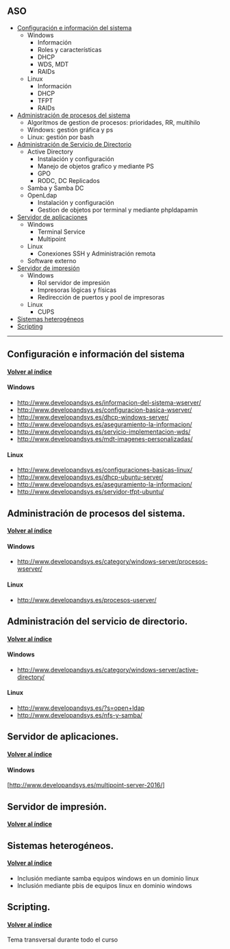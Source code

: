 
<a name="indice"></a>
## ASO
 - [Configuración e información del sistema](#tema1)
	 - Windows
		 - Información
		 - Roles y características
		 - DHCP
		 - WDS, MDT
		 - RAIDs
	 - Linux
		 - Información
		 - DHCP
		 - TFPT
		 - RAIDs
 - [Administración de procesos del sistema](#tema2) 
	 - Algoritmos de gestion de procesos: prioridades, RR, multihilo
	 - Windows: gestión gráfica y ps
	 - Linux: gestión por bash
 - [Administración de Servicio de Directorio](#tema3) 
	 - Active Directory
		 - Instalación y configuración
		 - Manejo de objetos grafico y mediante PS
		 - GPO
		 - RODC, DC Replicados
	 - Samba y Samba DC
	 - OpenLdap
		 - Instalación y configuración
		 - Gestion de objetos por terminal y mediante phpldapamin
 - [Servidor de aplicaciones](#tema4) 
	 - Windows
		 - Terminal Service
		 - Multipoint
	 - Linux
		 - Conexiones SSH y Administración remota
	 - Software externo
 - [Servidor de impresión](#tema5) 
	 - Windows
		 - Rol servidor de impresión
		 - Impresoras lógicas y físicas
		 - Redirección de puertos y pool de impresoras
	- Linux
		- CUPS
 - [Sistemas heterogéneos](#tema6) 
 - [Scripting](#tema7) 

*******
<a name="tema1"></a>
## Configuración e información del sistema
#### [Volver al índice](#indice)
#### Windows
- http://www.developandsys.es/informacion-del-sistema-wserver/
- http://www.developandsys.es/configuracion-basica-wserver/
- http://www.developandsys.es/dhcp-windows-server/
- http://www.developandsys.es/aseguramiento-la-informacion/
- http://www.developandsys.es/servicio-implementacion-wds/
- http://www.developandsys.es/mdt-imagenes-personalizadas/

#### Linux
- http://www.developandsys.es/configuraciones-basicas-linux/
- http://www.developandsys.es/dhcp-ubuntu-server/
- http://www.developandsys.es/aseguramiento-la-informacion/
- http://www.developandsys.es/servidor-tfpt-ubuntu/

<a name="tema2"></a>
## Administración de procesos del sistema.
#### [Volver al índice](#indice)
#### Windows
- http://www.developandsys.es/category/windows-server/procesos-wserver/
#### Linux
- http://www.developandsys.es/procesos-userver/
<a name="tema3"></a>
## Administración del servicio de directorio.
#### [Volver al índice](#indice)
#### Windows
- http://www.developandsys.es/category/windows-server/active-directory/
#### Linux
- http://www.developandsys.es/?s=open+ldap
- http://www.developandsys.es/nfs-y-samba/
<a name="tema4"></a>
## Servidor de aplicaciones.
#### [Volver al índice](#indice)
#### Windows
[http://www.developandsys.es/multipoint-server-2016/]
<a name="tema5"></a>
## Servidor de impresión.
#### [Volver al índice](#indice)

<a name="tema6"></a>
## Sistemas heterogéneos.
#### [Volver al índice](#indice)
- Inclusión mediante samba equipos windows en un dominio linux
- Inclusión mediante pbis de equipos linux en dominio windows

<a name="tema7"></a>
## Scripting.
#### [Volver al índice](#indice)
Tema transversal durante todo el curso 
